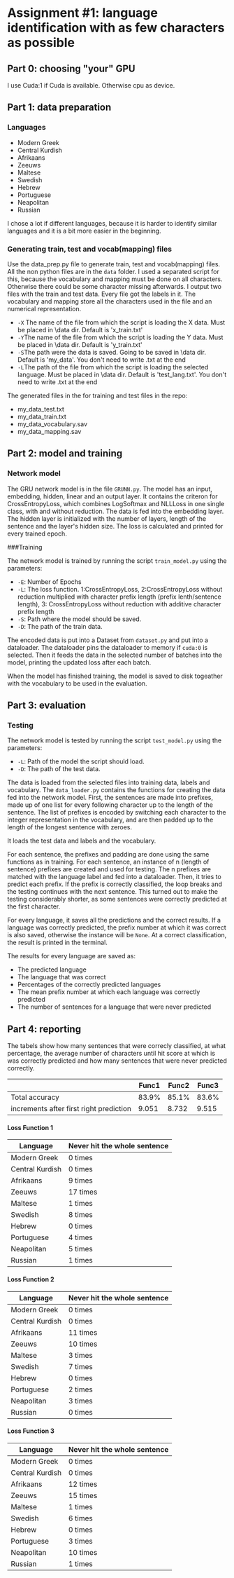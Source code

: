 # Assignment #1: language identification with as few characters as possible 
## Part 0: choosing "your" GPU
I use Cuda:1  if Cuda is available. Otherwise cpu as device.

## Part 1: data preparation

### Languages
* Modern Greek
* Central Kurdish
* Afrikaans
* Zeeuws
* Maltese
* Swedish
* Hebrew
* Portuguese
* Neapolitan
* Russian

I chose a lot if different languages, because it is harder to identify similar languages and it is a bit more easier in the beginning.  

### Generating train, test and vocab(mapping) files

Use the data_prep.py file to generate train, test and vocab(mapping) files. All the non python files are in the `data` folder.
I used a separated script for this, because the vocabulary and mapping must be done on all characters. Otherwise there could be some character missing afterwards.
I output two files with the train and test data. Every file got the labels in it. The vocabulary and mapping store all the characters used in the file and an numerical representation.   

* `-X` The name of the file from which the script is loading the X data. Must be placed in \data dir. Default is 'x_train.txt'
* `-Y`The name of the file from which the script is loading the Y data. Must be placed in \data dir. Default is 'y_train.txt'
* `-S`The path were the data is saved. Going to be saved in \data dir. Default is 'my_data'. You don't need to write .txt at the end
* `-L`The path of the file from which the script is loading the selected language.  Must be placed in \data dir. Default is 'test_lang.txt'. You don't need to write .txt at the end

The generated files in the for training and test files in the repo:

* my_data_test.txt
* my_data_train.txt
* my_data_vocabulary.sav
* my_data_mapping.sav


## Part 2: model and training 

### Network model

The GRU network model is in the file `GRUNN.py`. The model has an input, embedding, hidden, linear and an output layer.
 It contains the criteron for  CrossEntropyLoss, which combines LogSoftmax and NLLLoss in one single class, with and without reduction. 
 The data is fed into the embedding layer. The hidden layer is initialized with the number of layers, length of the sentence and the layer's hidden size. 
 The loss is calculated and printed for every trained epoch.

###Training

The network model is trained by running the script `train_model.py` using the parameters:

* `-E`: Number of Epochs
* `-L`: The loss function. 1:CrossEntropyLoss, 2:CrossEntropyLoss without reduction multiplied with character prefix length (prefix lenth/sentence length), 3: CrossEntropyLoss without reduction with additive character prefix length
* `-S`: Path where the model should be saved.
* `-D`: The path of the train data.


The encoded data is put into a Dataset from `dataset.py` and put into a dataloader. The dataloader pins the dataloader to memory if `cuda:0` is selected. Then it feeds the data in the selected number of batches into the model, printing the updated loss after each batch.

When the model has finished training, the model is saved to disk togeather with the vocabulary to be used in the evaluation.

## Part 3: evaluation

### Testing

The network model is tested by running the script `test_model.py` using the parameters:

* `-L`: Path of the model the script should load.
* `-D`:  The path of the test data.

The data is loaded from the selected files into training data, labels and vocabulary. The `data_loader.py` contains the functions for creating the data fed into the network model.
First, the sentences are made into prefixes, made up of one list for every following character up to the length of the sentence.
The list of prefixes is encoded by switching each character to the integer representation in the vocabulary, and are then padded up to the length of the longest sentence with zeroes.


It loads the test data and labels and the vocabulary.

For each sentence, the  prefixes and padding are done using the same functions as in training. For each sentence, an instance of n (length of sentence) prefixes are created and used for testing. The n prefixes are matched with the language label and fed into a dataloader. Then, it tries to predict each prefix. If the prefix is correctly classified, the loop breaks and the testing continues with the next sentence.
 This turned out to make the testing considerably shorter, as some sentences were correctly predicted at the first character.

For every language, it saves all the predictions and the correct results. If a language was correctly predicted, the prefix number at which it was correct is also saved, otherwise the instance will be `None`. At a correct classification, the result is printed in the terminal.

The results for every language are saved as:

* The predicted language
* The language that was correct
* Percentages of the correctly predicted languages
* The mean prefix number at which each language was correctly predicted
* The number of sentences for a language that were never predicted

## Part 4: reporting 

The tabels show how many sentences that were correcly classified, at what percentage, the average number of characters until hit score at which is was correctly predicted and how many sentences that were never predicted correctly.

|                                        | Func1   | Func2   | Func3    |
|----------------------------------------|---------|---------|----------|
| Total accuracy                         | 83.9%   | 85.1%   | 83.6%    |
| increments after first right prediction| 9.051   | 8.732   | 9.515    |

#### Loss Function 1

| Language           | Never hit the whole sentence|
|--------------------|-----------------------------|
| Modern Greek       | 0 times                     |
| Central Kurdish    | 0 times                     |
| Afrikaans          | 9 times                     |
| Zeeuws             | 17 times                    |
| Maltese            | 1 times                     |
| Swedish            | 8 times                     |
| Hebrew             | 0 times                     |
| Portuguese         | 4 times                     |
| Neapolitan         | 5 times                     |
| Russian            | 1 times                     |

#### Loss Function 2

| Language           | Never hit the whole sentence|
|--------------------|-----------------------------|
| Modern Greek       | 0 times                     |
| Central Kurdish    | 0 times                     |
| Afrikaans          | 11 times                    |
| Zeeuws             | 10 times                    |
| Maltese            | 3 times                     |
| Swedish            | 7 times                     |
| Hebrew             | 0 times                     |
| Portuguese         | 2 times                     |
| Neapolitan         | 3 times                     |
| Russian            | 0 times                     |

#### Loss Function 3

| Language           | Never hit the whole sentence|
|--------------------|-----------------------------|
| Modern Greek       | 0 times                     |
| Central Kurdish    | 0 times                     |
| Afrikaans          | 12 times                    |
| Zeeuws             | 15 times                    |
| Maltese            | 1 times                     |
| Swedish            | 6 times                     |
| Hebrew             | 0 times                     |
| Portuguese         | 3 times                     |
| Neapolitan         | 10 times                    |
| Russian            | 1 times                     |

